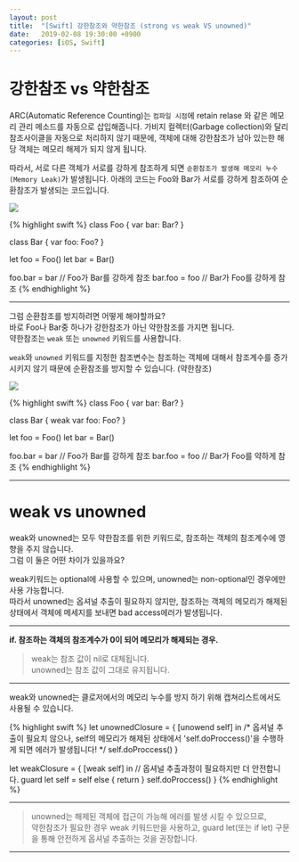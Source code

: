 ```yaml
---
layout: post
title:  "[Swift] 강한참조와 약한참조 (strong vs weak VS unowned)"
date:   2019-02-08 19:30:00 +0900
categories: [iOS, Swift]
---
```


# 강한참조 vs 약한참조
ARC(Automatic Reference Counting)는 `컴파일 시점`에 retain relase 와 같은 메모리 관리 메소드를 자동으로 삽입해줍니다. 가비지 컬렉터(Garbage collection)와 달리 참조사이클을 자동으로 처리하지 않기 때문에, 객체에 대해 강한참조가 남아 있는한 해당 객체는 메모리 해제가 되지 않게 됩니다.

따라서, 서로 다른 객체가 서로를 강하게 참조하게 되면 `순환참조가 발생해 메모리 누수(Memory Leak)`가 발생됩니다. 아래의 코드는 Foo와 Bar가 서로를 강하게 참조하여 순환참조가 발생되는 코드입니다.

![](https://user-images.githubusercontent.com/4909483/52545320-e8f52f80-2df9-11e9-992b-66ddfcf3291b.jpg)

{% highlight swift %}
class Foo {
  var bar: Bar?
}

class Bar {
  var foo: Foo?
}

let foo = Foo()
let bar = Bar()

foo.bar = bar   // Foo가 Bar를 강하게 참조
bar.foo = foo   // Bar가 Foo를 강하게 참조
{% endhighlight %}

---

그럼 순환참조를 방지하려면 어떻게 해야할까요?  
바로 Foo나 Bar중 하나가 강한참조가 아닌 약한참조를 가지면 됩니다.  
약한참조는 `weak` 또는 `unowned` 키워드를 사용합니다.

`weak`와 `unowned` 키워드를 지정한 참조변수는 참조하는 객체에 대해서 참조계수를 증가시키지 않기 때문에 순환참조를 방지할 수 있습니다. (약한참조)

![](https://user-images.githubusercontent.com/4909483/52551571-62077d80-2e20-11e9-94f7-67bee59cdf3e.png)

{% highlight swift %}
class Foo {
    var bar: Bar?
}

class Bar {
    weak var foo: Foo?
}

let foo = Foo()
let bar = Bar()

foo.bar = bar     // Foo가 Bar를 강하게 참조
bar.foo = foo     // Bar가 Foo를 약하게 참조
{% endhighlight %}

---
# weak vs unowned
 weak와 unowned는 모두 약한참조를 위한 키워드로, 참조하는 객체의 참조계수에 영향을 주지 않습니다.  
 그럼 이 둘은 어떤 차이가 있을까요? 
 
weak키워드는 optional에 사용할 수 있으며, unowned는 non-optional인 경우에만 사용 가능합니다.  
따라서 unowned는 옵셔널 추출이 필요하지 않지만, 참조하는 객체의 메모리가 해제된 상태에서 객체에 메세지를 보내면 bad access에러가 발생됩니다.

---

**if. 참조하는 객체의 참조계수가 0이 되어 메모리가 해제되는 경우.**

 > weak는 참조 값이 nil로 대체됩니다.  
 unowned는 참조 값이 그대로 유지됩니다.

---
 
 weak와 unowned는 클로저에서의 메모리 누수를 방지 하기 위해 캡쳐리스트에서도 사용될 수 있습니다.

{% highlight swift %}
let unownedClosure = { [unowend self] in
  /*  옵셔널 추출이 필요치 않으나, 
      self의 메모리가 해제된 상태에서 'self.doProccess()'을 수행하게 되면 에러가 발생됩니다! */
  self.doProccess()
}   

let weakClosure = { [weak self] in
  // 옵셔널 추출과정이 필요하지만 더 안전합니다.
  guard let self = self else { return }
  self.doProccess()
}
{% endhighlight %}

--- 

> unowned는 해제된 객체에 접근이 가능해 에러를 발생 시킬 수 있으므로,  
약한참조가 필요한 경우 weak 키워드만을 사용하고, guard let(또는 if let) 구문을 통해 안전하게 옵셔널 추출하는 것을 권장합니다.

---